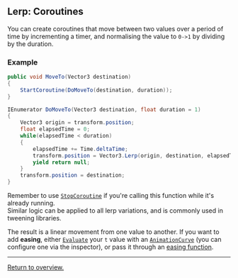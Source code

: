 ## Lerp: Coroutines

You can create coroutines that move between two values over a period of time by incrementing a timer, and normalising the value to `0->1` by dividing by the duration.

### Example

```csharp
public void MoveTo(Vector3 destination)
{
    StartCoroutine(DoMoveTo(destination, duration));
}

IEnumerator DoMoveTo(Vector3 destination, float duration = 1)
{
    Vector3 origin = transform.position;
    float elapsedTime = 0;
    while(elapsedTime < duration)
    {
        elapsedTime += Time.deltaTime;
        transform.position = Vector3.Lerp(origin, destination, elapsedTime / duration);
        yield return null;
    }
    transform.position = destination;
}
```

Remember to use [`StopCoroutine`](../../Coroutines/StopCoroutine.md) if you're calling this function while it's already running.  
Similar logic can be applied to all lerp variations, and is commonly used in tweening libraries.

The result is a linear movement from one value to another. If you want to add **easing**, either [`Evaluate`](https://docs.unity3d.com/ScriptReference/AnimationCurve.Evaluate.html) your `t` value with an [`AnimationCurve`](https://docs.unity3d.com/ScriptReference/AnimationCurve.html) (you can configure one via the inspector), or pass it through an [easing function](https://easings.net).

---  
[Return to overview.](Overview.md)